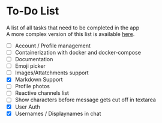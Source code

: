 # To-Do List

A list of all tasks that need to be completed in the app<br>
A more complex version of this list is available [here](https://trello.com/b/kJw6Aapn/svchat).

- [ ] Account / Profile management
- [ ] Containerization with docker and docker-compose
- [ ] Documentation
- [ ] Emoji picker
- [ ] Images/Attatchments support
- [x] Markdown Support
- [ ] Profile photos
- [ ] Reactive channels list
- [ ] Show characters before message gets cut off in textarea
- [x] User Auth
- [x] Usernames / Displaynames in chat
